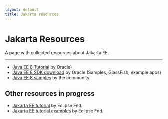 ```yaml
---
layout: default
title: Jakarta resources
---
```

# Jakarta Resources 

A page with collected resources about Jakarta EE.

----------------------------------------

* [Java EE 8 Tutorial](https://javaee.github.io/tutorial/toc.html) by Oracle)
* [Java EE 8 SDK download](https://www.oracle.com/technetwork/java/javaee/downloads/java-ee-sdk-downloads-3908423.html) by Oracle (Samples, GlassFish, example apps)
* [Java EE 8 samples](https://github.com/javaee-samples/javaee8-samples) by the community

## Other resources in progress

* [Jakarta EE tutorial](https://github.com/eclipse-ee4j/jakartaee-tutorial) by Eclipse Fnd.
* [Jakarta EE tutorial examples](https://github.com/eclipse-ee4j/jakartaee-tutorial-examples) by Eclipse Fnd.
